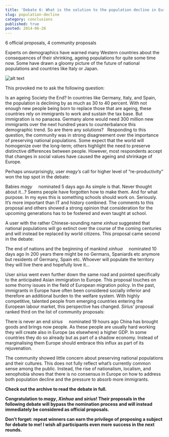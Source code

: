 ```yaml
---
title: 'Debate 6: What is the solution to the population decline in Europe?'
slug: population-decline
category: conclusions
published: true
posted: 2014-06-28
---
```


6 official proposals, 4 community proposals

Experts on demographics have warned many Western countries about the consequences of their shrinking, ageing populations for quite some time now. Some have drawn a gloomy picture of the future of national populations and countries like Italy or Japan.

![alt text](https://s3-eu-west-1.amazonaws.com/lavapolis.bucket/lavapolis_media/Friday_DB6.jpg)

This provoked me to ask the following question:

Is an ageing Society the End?
In countries like Germany, Italy, and Spain, the population is declining by as much as 30 to 40 percent. With not enough new people being born to replace those that are ageing, these countries rely on immigrants to work and sustain the tax base. But immigration is no panacea. Germany alone would need 300 million new immigrants over the next hundred years to counterbalance this demographic trend. So are there any solutions?
 
Responding to this question, the community was in strong disagreement over the importance of preserving national populations. Some expect that the world will homogenize over the long-term; others highlight the need to preserve distinctive differences between people. However, most respondents accept that changes in social values have caused the ageing and shrinkage of Europe.  

Perhaps unsurprisingly, user _magy’s_ call for higher level of “re-productivity” won the top spot in the debate:

Babies
_magy_     nominated 5 days ago
As simple is that. Never thought about it...? Seems people have forgotten how to make them. And for what purpose. In my eyes this is something schools should work on. Seriously. It’s more important than IT and history combined.
The comments to this proposal and others showed a strong opinion that consideration for the upcoming generations has to be fostered and even taught at school.

A user with the rather Chinese-sounding name _xinhua_ suggested that national populations will go extinct over the course of the coming centuries and will instead be replaced by world citizens. This proposal came second in the debate: 

The end of nations and the beginning of mankind
_xinhua_     nominated 10 days ago
In 200 years there might be no Germans, Spaniards etc anymore but residents of Germany, Spain etc. Whoever will populate the territory they will live there and hopefully love it...

User _sirius_ went even further down the same road and pointed specifically to the anticipated Asian immigration to Europe. This proposal touches on some thorny issues in the field of European migration policy. In the past, immigrants in Europe have often been considered socially inferior and therefore an additional burden to the welfare system. With highly competitive, talented people from emerging countries entering the European labour market, this perspective has changed. _Sirius’_ proposal ranked third on the list of community proposals:

There is never an end
_sirius_     nominated 19 hours ago
China has brought goods and brings now people. As these people are usually hard working they will create also in Europe (as elsewhere) a higher GDP. In some countries they do so already but as part of a shadow economy. Instead of marginalising them Europe should embrace this influx as part of its rejuvenation.

The community showed little concern about preserving national populations and their cultures. This does not fully reflect what’s currently common sense among the public. Instead, the rise of nationalism, localism, and xenophobia shows that there is no consensus in Europe on how to address both population decline and the pressure to absorb more immigrants.

**Check out the archive to read the debate in full.**

**Congratulation to _magy_, _Xinhua_ and _sirius_! Their proposals in the following debate will bypass the nomination process and will instead immediately be considered as official proposals.**

**Don’t forget: repeat winners can earn the privilege of proposing a subject for debate to me!
I wish all participants even more success in the next rounds.**



